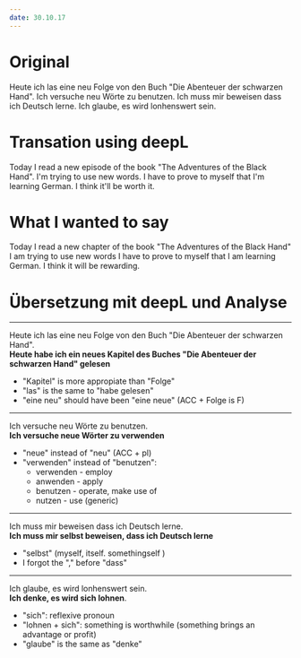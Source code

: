 ```yaml
---
date: 30.10.17
---
```


# Original
Heute ich las eine neu Folge von den Buch "Die Abenteuer der schwarzen Hand". 
Ich versuche neu Wörte zu benutzen.
Ich muss mir beweisen dass ich Deutsch lerne.
Ich glaube, es wird lonhenswert sein.


# Transation using deepL
Today I read a new episode of the book "The Adventures of the Black Hand". 
I'm trying to use new words.
I have to prove to myself that I'm learning German.
I think it'll be worth it.

# What I wanted to say
Today I read a new chapter of the book "The Adventures of the Black Hand"
I am trying to use new words
I have to prove to myself that I am learning German.
I think it will be rewarding.

# Übersetzung mit deepL und Analyse
---
Heute ich las eine neu Folge von den Buch "Die Abenteuer der schwarzen Hand".   
**Heute habe ich ein neues Kapitel des Buches "Die Abenteuer der schwarzen Hand" gelesen**

- "Kapitel" is more appropiate than "Folge"
- "las" is the same to "habe gelesen"
- "eine neu" should have been "eine neue" (ACC + Folge is F)

---
Ich versuche neu Wörte zu benutzen.  
**Ich versuche neue Wörter zu verwenden**

- "neue" instead of "neu" (ACC + pl)
- "verwenden" instead of "benutzen": 
    - verwenden - employ
    - anwenden - apply
    - benutzen - operate, make use of
    - nutzen - use (generic)

---
Ich muss mir beweisen dass ich Deutsch lerne.  
**Ich muss mir selbst beweisen, dass ich Deutsch lerne**

- "selbst" (myself, itself. somethingself )
- I forgot the "," before "dass"

---
Ich glaube, es wird lonhenswert sein.  
**Ich denke, es wird sich lohnen**.

- "sich": reflexive pronoun
- "lohnen + sich": something is worthwhile (something brings an advantage or profit)
- "glaube" is the same as "denke"
